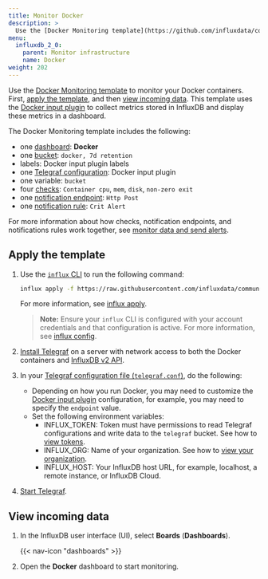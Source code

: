 ```yaml
---
title: Monitor Docker
description: >
  Use the [Docker Monitoring template](https://github.com/influxdata/community-templates/tree/master/docker) to monitor your Docker containers.
menu:
  influxdb_2_0:
    parent: Monitor infrastructure
    name: Docker
weight: 202
---
```


Use the [Docker Monitoring template](https://github.com/influxdata/community-templates/tree/master/docker) to monitor your Docker containers. First, [apply the template](#apply-the-template), and then [view incoming data](#view-incoming-data).
This template uses the [Docker input plugin](/v2.0/reference/telegraf-plugins/#docker) to collect metrics stored in InfluxDB and display these metrics in a dashboard.

The Docker Monitoring template includes the following:

- one [dashboard](/v2.0/reference/glossary/#dashboard): **Docker**
- one [bucket](/v2.0/reference/glossary/#bucket): `docker, 7d retention`
- labels: Docker input plugin labels
- one [Telegraf configuration](/v2.0/write-data/no-code/use-telegraf/auto-config/view-telegraf-config/): Docker input plugin
- one variable: `bucket`
- four [checks](/v2.0/reference/glossary/#check): `Container cpu`, `mem`, `disk`, `non-zero exit`
- one [notification endpoint](/v2.0/reference/glossary/#notification-endpoint): `Http Post`
- one [notification rule](/v2.0/reference/glossary/#notification-rule): `Crit Alert`

For more information about how checks, notification endpoints, and notifications rules work together, see [monitor data and send alerts](/v2.0/monitor-alert/).

## Apply the template

1. Use the [`influx` CLI](/v2.0/reference/cli/influx/) to run the following command:

    ```sh
    influx apply -f https://raw.githubusercontent.com/influxdata/community-templates/master/docker/docker.yml
    ```
    For more information, see [influx apply](/v2.0/reference/cli/influx/apply/).

    > **Note:** Ensure your `influx` CLI is configured with your account credentials and that configuration is active. For more information, see [influx config](/influxdb/v2.0/reference/cli/influx/config/).

2. [Install Telegraf](/telegraf/latest/introduction/installation/) on a server with network access to both the Docker containers and [InfluxDB v2 API](/v2.0/reference/api/).
3. In your [Telegraf configuration file (`telegraf.conf`)](/v2.0/write-data/no-code/use-telegraf/auto-config/view-telegraf-config/), do the following:
    - Depending on how you run Docker, you may need to customize the [Docker input plugin](/v2.0/reference/telegraf-plugins/#docker) configuration, for example, you may need to specify the `endpoint` value.
    - Set the following environment variables:
      - INFLUX_TOKEN: Token must have permissions to read Telegraf configurations and write data to the `telegraf` bucket. See how to [view tokens](/v2.0/security/tokens/view-tokens/).
      - INFLUX_ORG: Name of your organization. See how to [view your organization](/v2.0/organizations/view-orgs/).
      - INFLUX_HOST: Your InfluxDB host URL, for example, localhost, a remote instance, or InfluxDB Cloud.

4. [Start Telegraf](/v2.0/write-data/no-code/use-telegraf/auto-config/#start-telegraf).

## View incoming data

1. In the InfluxDB user interface (UI), select **Boards** (**Dashboards**).

    {{< nav-icon "dashboards" >}}
2. Open the **Docker** dashboard to start monitoring.
